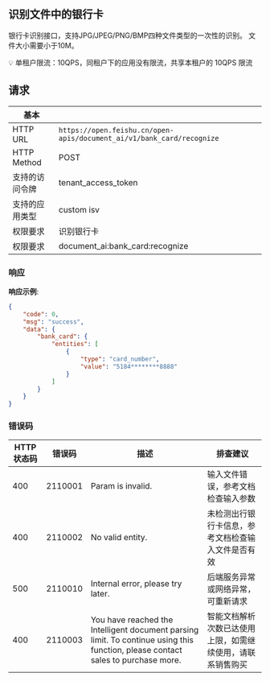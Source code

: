 ## 识别文件中的银行卡

银行卡识别接口，支持JPG/JPEG/PNG/BMP四种文件类型的一次性的识别。
文件大小需要小于10M。

💡 
 单租户限流：10QPS，同租户下的应用没有限流，共享本租户的 10QPS 限流

## 请求

| 基本 | |
| --- | --- |
| HTTP URL | `https://open.feishu.cn/open-apis/document_ai/v1/bank_card/recognize` |
| HTTP Method | POST |
| 支持的访问令牌 | tenant_access_token |
| 支持的应用类型 | custom  isv |
| 权限要求 | 识别银行卡 |
| 权限要求 | document_ai:bank_card:recognize |

### 响应

**响应示例**:

```json
{
    "code": 0,
    "msg": "success",
    "data": {
        "bank_card": {
            "entities": [
                {
                    "type": "card_number",
                    "value": "5184********8888"
                }
            ]
        }
    }
}
```

### 错误码

| HTTP状态码 | 错误码 | 描述 | 排查建议 |
| ---------- | ------ | ---- | -------- |
| 400 | 2110001 | Param is invalid. | 输入文件错误，参考文档检查输入参数 |
| 400 | 2110002 | No valid entity. | 未检测出行银行卡信息，参考文档检查输入文件是否有效 |
| 500 | 2110010 | Internal error, please try later. | 后端服务异常或网络异常，可重新请求 |
| 400 | 2110003 | You have reached the Intelligent document parsing limit. To continue using this function, please contact sales to purchase more. | 智能文档解析次数已达使用上限，如需继续使用，请联系销售购买 |

